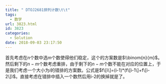 ```yaml
---
title: " DTOJ2681排列计数\t\t"
tags:
  - 数学
url: 3823.html
id: 3823
categories:
  - Solution
date: 2018-09-03 23:17:50
---
```


首先考虑在$n$个数中选$m$个数使得他们稳定，这个的方案数是$\\binom{n}{m}$。然后剩下的$n-m$个数考虑重排，由于剩下的$n-m$个数不能在对应的位置上，于是我们考虑一个大小为$i$的错排的方案数。公式是$f\[i\]=(i-1)*(f\[i-1\]+f\[i-2\])$。直接考虑在错排中插入一个数然后用i-2的换掉就是了。